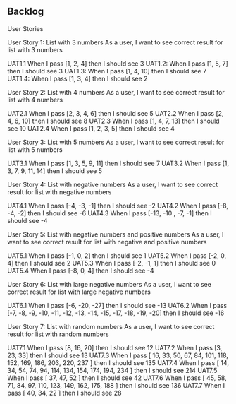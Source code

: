 ## Backlog

User Stories

User Story 1: List with 3 numbers
As a user, I want to see correct result for list with 3 numbers

UAT1.1 When I pass [1, 2, 4] then I should see 3
UAT1.2: When I pass [1, 5, 7] then I should see 3
UAT1.3: When I pass [1, 4, 10] then I should see 7
UAT1.4: When I pass [1, 3, 4] then I should see 2

User Story 2: List with 4 numbers
As a user, I want to see correct result for list with 4 numbers

UAT2.1 When I pass [2, 3, 4, 6] then I should see 5
UAT2.2 When I pass [2, 4, 6, 10] then I should see 8
UAT2.3 When I pass [1, 4, 7, 13] then I should see 10
UAT2.4 When I pass [1, 2, 3, 5] then I should see 4

User Story 3: List with 5 numbers
As a user, I want to see correct result for list with 5 numbers

UAT3.1 When I pass [1, 3, 5, 9, 11] then I should see 7
UAT3.2 When I pass [1, 3, 7, 9, 11, 14] then I should see 5

User Story 4: List with negative numbers
As a user, I want to see correct result for list with negative numbers

UAT4.1 When I pass [-4, -3, -1] then I should see -2
UAT4.2 When I pass [-8, -4, -2] then I should see -6
UAT4.3 When I pass [-13, -10 , -7, -1] then I should see -4

User Story 5: List with negative numbers and positive numbers
As a user, I want to see correct result for list with negative and positive numbers

UAT5.1 When I pass [-1, 0, 2] then I should see 1
UAT5.2 When I pass [-2, 0, 4] then I should see 2
UAT5.3 When I pass [-2, -1, 1] then I should see 0
UAT5.4 When I pass [-8, 0, 4] then I should see -4

User Story 6: List with large negative numbers
As a user, I want to see correct result for list with large negative numbers

UAT6.1 When I pass [-6, -20, -27] then I should see -13
UAT6.2 When I pass [-7, -8, -9, -10, -11, -12, -13, -14, -15, -17, -18, -19, -20] then I should see -16

User Story 7: List with random numbers
As a user, I want to see correct result for list with random numbers

UAT7.1 When I pass [8, 16, 20] then I should see 12
UAT7.2 When I pass [3, 23, 33] then I should see 13
UAT7.3 When I pass [ 16, 33, 50, 67, 84, 101, 118, 152, 169, 186, 203, 220, 237 ] then I should see 135
UAT7.4 When I pass [ 14, 34, 54, 74, 94, 114, 134, 154, 174, 194, 234 ] then I should see 214
UAT7.5 When I pass [ 37, 47, 52 ] then I should see 42
UAT7.6 When I pass [ 45, 58, 71, 84, 97, 110, 123, 149, 162, 175, 188 ] then I should see 136
UAT7.7 When I pass [ 40, 34, 22 ] then I should see 28
